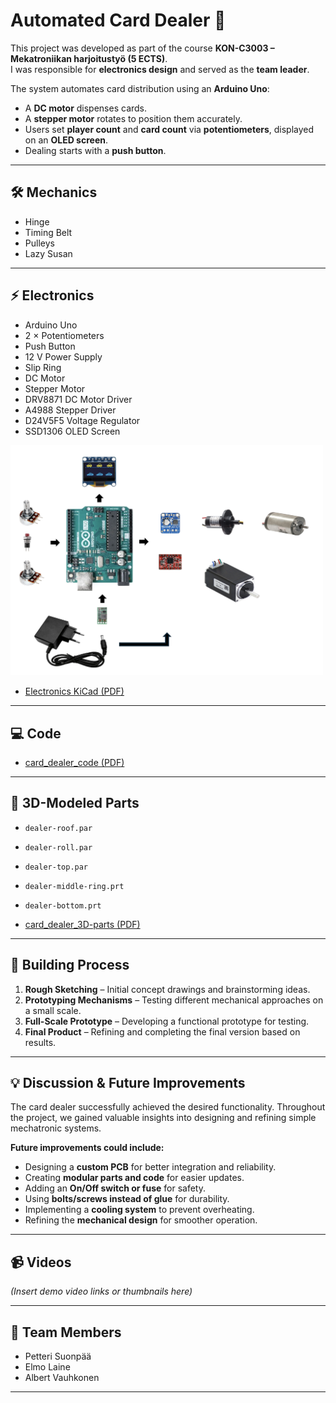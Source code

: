 # Automated Card Dealer 🎴  

This project was developed as part of the course **KON-C3003 – Mekatroniikan harjoitustyö (5 ECTS)**.  
I was responsible for **electronics design** and served as the **team leader**.  

The system automates card distribution using an **Arduino Uno**:  
- A **DC motor** dispenses cards.  
- A **stepper motor** rotates to position them accurately.  
- Users set **player count** and **card count** via **potentiometers**, displayed on an **OLED screen**.  
- Dealing starts with a **push button**.  

---

## 🛠 Mechanics  
- Hinge  
- Timing Belt  
- Pulleys  
- Lazy Susan  

---

## ⚡ Electronics  
- Arduino Uno  
- 2 × Potentiometers  
- Push Button  
- 12 V Power Supply  
- Slip Ring  
- DC Motor  
- Stepper Motor  
- DRV8871 DC Motor Driver  
- A4988 Stepper Driver  
- D24V5F5 Voltage Regulator  
- SSD1306 OLED Screen  
<p align="left">
  <img src="./image-2025-3-31_14-29-22.png" alt="Card Dealer Prototype" width="500"/>
</p>

- [Electronics KiCad (PDF)](Card-dealer-circuit_reall.pdf)  
---

## 💻 Code  
- [card_dealer_code (PDF)](arduino_code_for_card_dealer.pdf)  

---

## 🖤 3D-Modeled Parts  
- `dealer-roof.par`  
- `dealer-roll.par`  
- `dealer-top.par`  
- `dealer-middle-ring.prt`  
- `dealer-bottom.prt`
  
- [card_dealer_3D-parts (PDF)](dealer-parts.pdf)
---

## 🔨 Building Process  
1. **Rough Sketching** – Initial concept drawings and brainstorming ideas.  
2. **Prototyping Mechanisms** – Testing different mechanical approaches on a small scale.  
3. **Full-Scale Prototype** – Developing a functional prototype for testing.  
4. **Final Product** – Refining and completing the final version based on results.  

---

## 💡 Discussion & Future Improvements  
The card dealer successfully achieved the desired functionality. Throughout the project, we gained valuable insights into designing and refining simple mechatronic systems.  

**Future improvements could include:**  
- Designing a **custom PCB** for better integration and reliability.  
- Creating **modular parts and code** for easier updates.  
- Adding an **On/Off switch or fuse** for safety.  
- Using **bolts/screws instead of glue** for durability.  
- Implementing a **cooling system** to prevent overheating.  
- Refining the **mechanical design** for smoother operation.  

---

## 📹 Videos  
*(Insert demo video links or thumbnails here)*  

---

## 👥 Team Members  
- Petteri Suonpää  
- Elmo Laine  
- Albert Vauhkonen  

---

